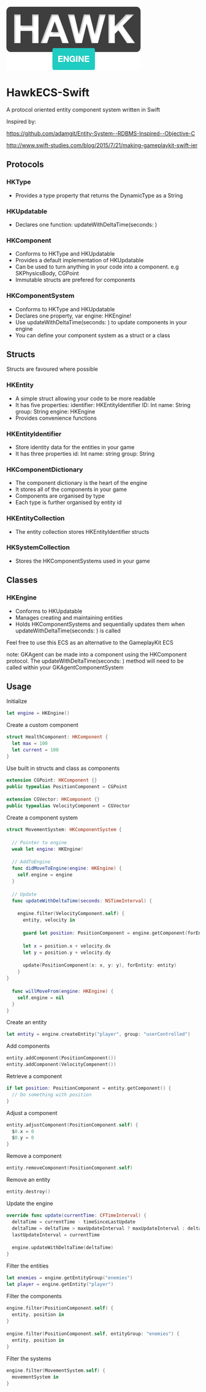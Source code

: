![alt text](https://github.com/DarronAtkinson/HawkECS-Swift/blob/master/HawkEngine.png "HawkEngine Logo")

# HawkECS-Swift
A protocol oriented entity component system written in Swift

Inspired by: 
   
   https://github.com/adamgit/Entity-System--RDBMS-Inspired--Objective-C
   
   http://www.swift-studies.com/blog/2015/7/21/making-gameplaykit-swift-ier

## Protocols
### HKType
 - Provides a type property that returns the DynamicType as a String

### HKUpdatable
  - Declares one function: updateWithDeltaTime(seconds: )

### HKComponent
  - Conforms to HKType and HKUpdatable
  - Provides a default implementation of HKUpdatable
  - Can be used to turn anything in your code into a component. e.g SKPhysicsBody, CGPoint
  - Immutable structs are prefered for components

### HKComponentSystem
  - Conforms to HKType and HKUpdatable
  - Declares one property, var engine: HKEngine!
  - Use updateWithDeltaTime(seconds: ) to update components in your engine
  - You can define your component system as a struct or a class


## Structs
Structs are favoured where possible
### HKEntity
  - A simple struct allowing your code to be more readable
  - It has five properties: 
        identifier: HKEntityIdentifier
        ID: Int
        name: String
        group: String
        engine: HKEngine
  - Provides convenience functions
 
### HKEntityIdentifier
  - Store identity data for the entities in your game
  - It has three properties
        id: Int
        name: string
        group: String

### HKComponentDictionary
  - The component dictionary is the heart of the engine
  - It stores all of the components in your game
  - Components are organised by type
  - Each type is further organised by entity id

### HKEntityCollection
  - The entity collection stores HKEntityIdentifier structs
 
### HKSystemCollection
  - Stores the HKComponentSystems used in your game


## Classes
### HKEngine
  - Conforms to HKUpdatable
  - Manages creating and maintaining entities
  - Holds HKComponentSystems and sequentially updates them when updateWithDeltaTime(seconds: ) is called


Feel free to use this ECS as an alternative to the GameplayKit ECS

note: GKAgent can be made into a component using the HKComponent protocol. 
      The updateWithDeltaTime(seconds: ) method 
      will need to be called within your GKAgentComponentSystem

  
  
## Usage
  
  Initialize
  ```Swift
  let engine = HKEngine()
  ```
  
  Create a custom component
  ```Swift
  struct HealthComponent: HKComponent {
    let max = 100
    let current = 100
  }
  ```
  
  Use built in structs and class as components
  ```Swift
  extension CGPoint: HKComponent {}
  public typealias PositionComponent = CGPoint
  
  extension CGVector: HKComponent {}
  public typealias VelocityComponent = CGVector
  ```
  
  Create a component system
  ```Swift
  struct MovementSystem: HKComponentSystem {
  
    // Pointer to engine
    weak let engine: HKEngine!
  
    // AddToEngine
    func didMoveToEngine(engine: HKEngine) {
      self.engine = engine
    }
  
    // Update
    func updateWithDeltaTime(seconds: NSTimeInterval) {
    
      engine.filter(VelocityComponent.self) {
        entity, velocity in
        
        guard let position: PositionComponent = engine.getComponent(forEntity: entity) else { return }
        
        let x = position.x + velocity.dx
        let y = position.y + velocity.dy
        
        update(PositionComponent(x: x, y: y), forEntity: entity)
      }
  }
    
    func willMoveFrom(engine: HKEngine) {
      self.engine = nil
    }
  }
```

Create an entity
```Swift
let entity = engine.createEntity("player", group: "userControlled")
```

Add components
```Swift
entity.addComponent(PositionComponent())
entity.addComponent(VelocityCompenent())
```

Retrieve a component
```Swift
if let position: PositionComponent = entity.getComponent() {
  // Do something with position
}
```

Adjust a component
```Swift
entity.adjustComponent(PositionComponent.self) {
  $0.x = 0
  $0.y = 0
}
```

Remove a component
```Swift
entity.removeComponent(PositionComponent.self)
```

Remove an entity
```Swift
entity.destroy()
```

Update the engine
```Swift
override func update(currentTime: CFTimeInterval) {
  deltaTime = currentTime - timeSinceLastUpdate
  deltaTime = deltaTime > maxUpdateInterval ? maxUpdateInterval : deltaTime
  lastUpdateInterval = currentTime
  
  engine.updateWithDeltaTime(deltaTime)
}
```

Filter the entities
```Swift
let enemies = engine.getEntityGroup("enemies")
let player = engine.getEntity("player")
```

Filter the components
```Swift
engine.filter(PositionComponent.self) {
  entity, position in
}

engine.filter(PositionComponent.self, entityGroup: "enemies") {
  entity, position in
}
```

Filter the systems
```Swift
engine.filter(MovementSystem.self) {
  movementSystem in
}
